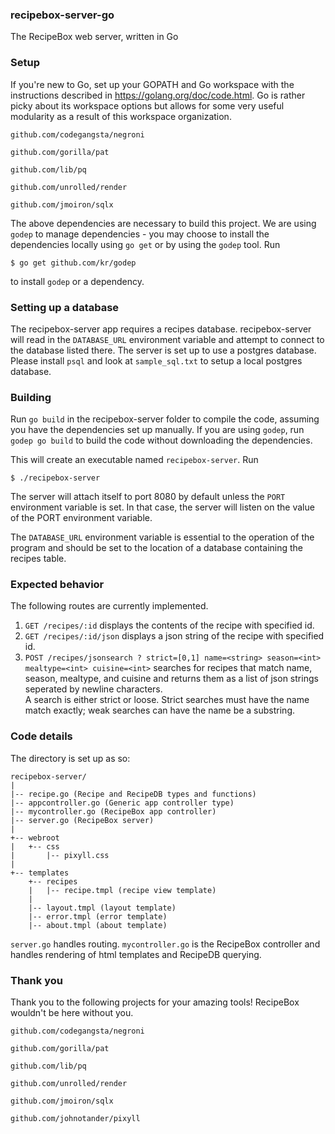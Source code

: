 ### recipebox-server-go

The RecipeBox web server, written in Go

### Setup

If you're new to Go, set up your GOPATH and Go workspace with
the instructions described in https://golang.org/doc/code.html.  Go
is rather picky about its workspace options but allows for some
very useful modularity as a result of this workspace organization.

`github.com/codegangsta/negroni`

`github.com/gorilla/pat`

`github.com/lib/pq`

`github.com/unrolled/render`

`github.com/jmoiron/sqlx`

The above dependencies are necessary to build this project. 
We are using `godep` to manage dependencies - you may choose to
install the dependencies locally using `go get` or by using
the `godep` tool.  Run 

    $ go get github.com/kr/godep

to install `godep` or a dependency.  

### Setting up a database

The recipebox-server app requires a recipes database. recipebox-server
will read in the `DATABASE_URL` environment variable and attempt to
connect to the database listed there.  The
server is set up to use a postgres database. Please install `psql` and look at
`sample_sql.txt` to setup a local postgres database.

### Building

Run `go build` in the recipebox-server folder to compile the code,
assuming you have the dependencies set up manually.  If you are using
`godep`, run `godep go build` to build the code without downloading the
dependencies.

This will create an executable named `recipebox-server`.  Run

    $ ./recipebox-server

The server will attach itself to port 8080 by default unless
the `PORT` environment variable is set.  In that case, the server
will listen on the value of the PORT environment variable.

The `DATABASE_URL` environment variable is essential to the
operation of the program and should be set to the location
of a database containing the recipes table.

### Expected behavior

The following routes are currently implemented.

1. `GET /recipes/:id` displays the contents of the recipe with specified id.
2. `GET /recipes/:id/json` displays a json string of the recipe with specified id.
3. `POST /recipes/jsonsearch ? strict=[0,1] name=<string> season=<int> mealtype=<int> cuisine=<int>`
searches for recipes that match name, season, mealtype, and
cuisine and returns them as a list of json strings seperated by newline characters.  
A search is either strict or loose.  Strict searches must 
have the name match exactly; weak searches can have the name be a substring.

### Code details

The directory is set up as so:

    recipebox-server/
    |
    |-- recipe.go (Recipe and RecipeDB types and functions)
    |-- appcontroller.go (Generic app controller type)
    |-- mycontroller.go (RecipeBox app controller)
    |-- server.go (RecipeBox server)
    |
    +-- webroot
    |   +-- css
    |       |-- pixyll.css
    | 
    +-- templates
        +-- recipes
        |   |-- recipe.tmpl (recipe view template)
        |
        |-- layout.tmpl (layout template)
        |-- error.tmpl (error template)
        |-- about.tmpl (about template)

`server.go` handles routing.  `mycontroller.go` is the RecipeBox
controller and handles rendering of html templates and RecipeDB querying.

### Thank you

Thank you to the following projects for your amazing tools! RecipeBox
wouldn't be here without you.

`github.com/codegangsta/negroni`

`github.com/gorilla/pat`

`github.com/lib/pq`

`github.com/unrolled/render`

`github.com/jmoiron/sqlx`

`github.com/johnotander/pixyll`